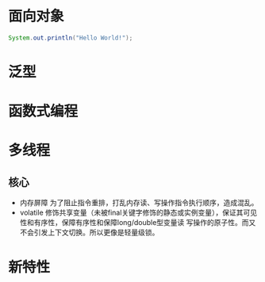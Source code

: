 # 面向对象
```java
System.out.println("Hello World!");
```
# 泛型
# 函数式编程
# 多线程
## 核心
- 内存屏障
为了阻止指令重排，打乱内存读、写操作指令执行顺序，造成混乱。
- volatile
修饰共享变量（未被final关键字修饰的静态或实例变量），保证其可见性和有序性，保障有序性和保障long/double型变量读
写操作的原子性。而又不会引发上下文切换。所以更像是轻量级锁。

# 新特性